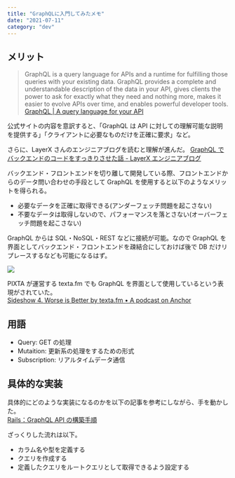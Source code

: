```yaml
---
title: "GraphQLに入門してみたメモ"
date: "2021-07-11"
category: "dev"
---
```


## メリット

> GraphQL is a query language for APIs and a runtime for fulfilling those queries with your existing data. GraphQL provides a complete and understandable description of the data in your API, gives clients the power to ask for exactly what they need and nothing more, makes it easier to evolve APIs over time, and enables powerful developer tools.  
> [GraphQL | A query language for your API](https://graphql.org/)

公式サイトの内容を意訳すると、「GraphQL は API に対しての理解可能な説明を提供する」「クライアントに必要なものだけを正確に要求」など。

さらに、LayerX さんのエンジニアブログを読むと理解が進んだ。
[GraphQL でバックエンドのコードをすっきりさせた話 - LayerX エンジニアブログ](https://tech.layerx.co.jp/entry/2021/04/12/121427)

バックエンド・フロントエンドを切り離して開発している際、フロントエンドからのデータ問い合わせの手段として GraphQL を使用すると以下のようなメリットを得られる。

- 必要なデータを正確に取得できる(アンダーフェッチ問題を起こさない)
- 不要なデータは取得しないので、パフォーマンスを落とさない(オーバーフェッチ問題を起こさない)

GraphQL からは SQL・NoSQL・REST などに接続が可能。なので GraphQL を界面としてバックエンド・フロントエンドを疎結合にしておけば後で DB だけリプレースするなども可能になるはず。

![](https://camo.qiitausercontent.com/233a8d1c741735932d52ebc06292db33a464a939/68747470733a2f2f71696974612d696d6167652d73746f72652e73332e616d617a6f6e6177732e636f6d2f302f3130383736312f33656532323234622d636639362d613636342d616531392d6264313139393864316266612e706e67)

PIXTA が運営する texta.fm でも GraphQL を界面として使用しているという表現がされていた。  
[Sideshow 4. Worse is Better by texta.fm • A podcast on Anchor](https://anchor.fm/textafm/episodes/Sideshow-4--Worse-is-Better-eqsi31)

## 用語

- Query: GET の処理
- Mutaition: 更新系の処理をするための形式
- Subscription: リアルタイムデータ通信

## 具体的な実装

具体的にどのような実装になるのかを以下の記事を参考にしながら、手を動かした。  
[Rails：GraphQL API の構築手順](https://zenn.dev/kei178/articles/2f4ffc6b89618c)

ざっくりした流れは以下。

- カラム名や型を定義する
- クエリを作成する
- 定義したクエリをルートクエリとして取得できるよう設定する
